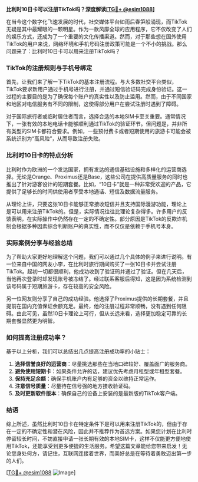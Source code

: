 **比利时10日卡可以注册TikTok吗？深度解读[[TG💪+ @esim1088](https://t.me/s/esim1088)]**

在当今这个数字化飞速发展的时代，社交媒体平台如雨后春笋般涌现，而TikTok无疑是其中最耀眼的一颗明星。作为一款风靡全球的应用程序，它不仅改变了人们的娱乐方式，还成为了一个重要的文化传播渠道。然而，对于那些想在国外使用TikTok的用户来说，网络环境和手机号码注册政策可能是一个不小的挑战。那么问题来了：比利时10日卡可以用来注册TikTok吗？

### TikTok的注册规则与手机号绑定

首先，让我们来了解一下TikTok的基本注册流程。与大多数社交平台类似，TikTok要求新用户通过手机号进行注册，并通过短信验证码完成身份验证。这一过程的主要目的是为了确保每个账户的真实性以及防止滥用。然而，由于不同国家和地区对电信服务有不同的限制，这使得部分用户在尝试注册时遇到了障碍。

对于国际旅行者或临时居住者而言，选择合适的本地SIM卡至关重要。通常情况下，一张有效的本地电话卡能够顺利通过TikTok的验证环节。但问题是，并非所有类型的SIM卡都符合要求。例如，一些预付费卡或者短期使用的旅游卡可能会被系统识别为“高风险”，从而导致注册失败。

### 比利时10日卡的特点分析

比利时作为欧洲的一个发达国家，拥有发达的通信基础设施和多样化的运营商选择。无论是Orange、Proximus还是Base，这些公司在提供高质量服务的同时也推出了针对游客设计的短期套餐。比如，“10日卡”就是一种非常受欢迎的产品，它提供了足够长的时间供使用者享受本地通话、短信及数据流量服务。

从理论上讲，只要这张10日卡能够正常接收短信并且支持国际漫游功能，理论上是可以用来注册TikTok的。但是，实际情况往往比理论复杂得多。许多用户的反馈表明，在实际操作中仍然存在一定的不确定性。部分原因是TikTok的反欺诈机制会根据多种因素综合判断账户的真实性，而不仅仅是依赖于手机号本身。

### 实际案例分享与经验总结

为了帮助大家更好地理解这个问题，我们可以通过几个具体的例子来进行说明。有一位来自中国的网友小李，在比利时旅行期间购买了一张10日卡并尝试注册TikTok。起初一切都很顺利，他成功收到了验证码并通过了验证。但在几天后，当他再次登录时却发现账号被冻结了。经过联系客服后得知，这是因为系统检测到该号码属于短期旅游卡，存在较高的安全风险。

另一位网友则分享了自己的成功经验。他选择了Proximus提供的长期套餐，并且提前在国内充值保证余额充足。最终，他的注册过程非常顺畅，没有遇到任何阻碍。由此可见，虽然10日卡理论上可行，但从长远来看，选择更加稳定可靠的长期套餐显然更为明智。

### 如何提高注册成功率？

基于以上分析，我们可以总结出几点提高注册成功率的小贴士：

1. **选择信誉良好的运营商**：尽量挑选那些在当地口碑较好、覆盖面广的服务商。
2. **避免使用短期卡**：如果条件允许的话，建议优先考虑月租型或年租型套餐。
3. **保持充足余额**：确保手机账户内有足够的资金以维持正常运作。
4. **注意信号质量**：尽量待在信号强的地方接收验证码。
5. **及时更新软件版本**：确保自己的设备上安装的是最新版的TikTok客户端。

### 结语

综上所述，虽然比利时10日卡在特定条件下是可以用来注册TikTok的，但由于存在一定的不确定性和潜在风险，因此并不推荐作为首选方案。如果您计划在比利时停留较长时间，不妨直接申请一张长期有效的本地SIM卡，这样不仅能更方便地使用TikTok，还能享受到更多便捷的生活服务。希望这篇文章能给您带来启发！无论您身处何方，请记住，互联网连接着世界，而美好总是在等待着勇敢迈出第一步的人们。

[[TG💪+ @esim1088](https://t.me/s/esim1088) ![Image](https://i.postimg.cc/4NQfJmqS/Snipaste-2025-05-13-00-14-12.png)]